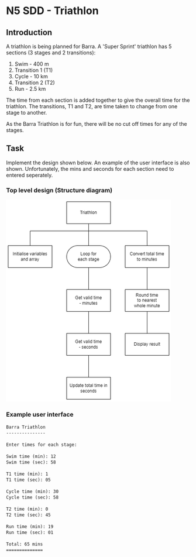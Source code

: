# N5 SDD - Triathlon


## Introduction

A triathlon is being planned for Barra. A 'Super Sprint' triathlon has 5 sections (3 stages and 2 transitions):

1. Swim - 400 m
2. Transition 1 (T1)
3. Cycle - 10 km
4. Transition 2 (T2)
5. Run - 2.5 km

The time from each section is added together to give the overall time for the triathlon.  The transitions, T1 and T2, are time taken to change from one stage to another.

As the Barra Triathlon is for fun, there will be no cut off times for any of the stages.  


## Task

Implement the design shown below.  An example of the user interface is also shown.  Unfortunately, the mins and seconds for each section need to entered seperately.


### Top level design (Structure diagram)

  ![Structure diagram](assets/sd.png)


### Example user interface

```
Barra Triathlon
---------------

Enter times for each stage:

Swim time (min): 12
Swim time (sec): 58

T1 time (min): 1
T1 time (sec): 05

Cycle time (min): 30
Cycle time (sec): 58

T2 time (min): 0
T2 time (sec): 45

Run time (min): 19
Run time (sec): 01

Total: 65 mins
==============
```
